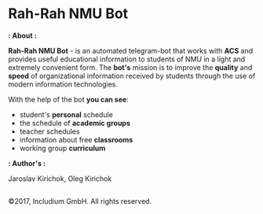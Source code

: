 # Rah-Rah NMU Bot


**: About :**


**Rah-Rah NMU Bot** - is an automated telegram-bot that works with **ACS** and provides useful educational information to students of NMU in a light and extremely convenient form. The **bot's** mission is to improve the **quality** and **speed** of organizational information received by students through the use of modern information technologies.

With the help of the bot **you can see**:
* student's **personal** schedule
* the schedule of **academic groups**
* teacher schedules
* information about free **classrooms**
* working group **curriculum**


**: Author's :**

Jaroslav Kirichok, Oleg Kirichok


##
©2017, Includium GmbH. All rights reserved.
